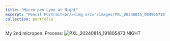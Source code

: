 ```yaml
---
title: "Micro pen Lyon at Night"
excerpt: "Pencil Portrait<br/><img src='/images/PXL_20240815_004905718.MP.jpg'>"
collection: portfolio
---
```


My 2nd micropen. Process: 
![PXL_20240814_191805473 NIGHT](https://github.com/user-attachments/assets/c4d66f69-33a6-4cd0-b6ae-2d9c08a0935d)
